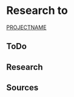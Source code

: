 Research to <PROJECTNAME>
==============================
 
[PROJECTNAME](PROJECTURL)

## ToDo

## Research

### <YY-MM-DD>
#### <SOURCE>

### <YY-MM-DD>
#### <SOURCE>

### <YY-MM-DD>
#### <SOURCE>


## Sources














